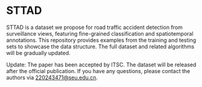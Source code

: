 # STTAD
STTAD is a dataset we propose for road traffic accident detection from surveillance views, featuring fine-grained classification and spatiotemporal annotations. This repository provides examples from the training and testing sets to showcase the data structure. The full dataset and related algorithms will be gradually updated.<br>

Update: The paper has been accepted by ITSC. The dataset will be released after the official publication. If you have any questions, please contact the authors via 220243471@seu.edu.cn.
